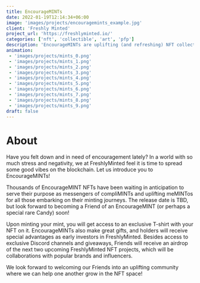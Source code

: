 ```yaml
---
title: EncourageMINTs
date: 2022-01-19T12:14:34+06:00
image: 'images/projects/encouragemints_example.jpg'
client: 'Freshly Minted'
project_url: 'https://freshlyminted.io/'
categories: ['nft', 'collectible', 'art', 'pfp']
description: 'EncourageMINTs are uplifting (and refreshing) NFT collectibles'
animation:
 - 'images/projects/mints_0.png'
 - 'images/projects/mints_1.png'
 - 'images/projects/mints_2.png'
 - 'images/projects/mints_3.png'
 - 'images/projects/mints_4.png'
 - 'images/projects/mints_5.png'
 - 'images/projects/mints_6.png'
 - 'images/projects/mints_7.png'
 - 'images/projects/mints_8.png'
 - 'images/projects/mints_9.png'
draft: false
---
```


# About

Have you felt down and in need of encouragement lately? In a world with so much stress and negativity, we at FreshlyMinted feel it is time to spread some good vibes on the blockchain. Let us introduce you to EncourageMINTs!

Thousands of EncourageMINT NFTs have been waiting in anticipation to serve their purpose as messengers of compliMINTs and uplifting meMINTos for all those embarking on their minting journeys. The release date is TBD, but look forward to becoming a Friend of an EncourageMINT (or perhaps a special rare Candy) soon!

Upon minting your mint, you will get access to an exclusive T-shirt with your NFT on it. EncourageMINTs also make great gifts, and holders will receive special advantages as early investors in FreshlyMinted. Besides access to exclusive Discord channels and giveaways, Friends will receive an airdrop of the next two upcoming FreshlyMinted NFT projects, which will be collaborations with popular brands and influencers.

We look forward to welcoming our Friends into an uplifting community where we can help one another grow in the NFT space!
